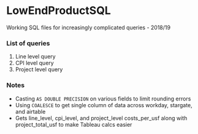 # LowEndProductSQL
Working SQL files for increasingly complicated queries - 2018/19

### List of queries
1. Line level query
2. CPI level query
3. Project level query

### Notes
* Casting `AS DOUBLE PRECISION` on various fields to limit rounding errors
* Using `COALESCE` to get single column of data across workday, stargate, and airtable
* Gets line_level, cpi_level, and project_level costs_per_usf along with project_total_usf to make Tableau calcs easier
